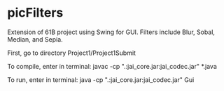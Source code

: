 picFilters
==========

Extension of 61B project using Swing for GUI. Filters include Blur, Sobal, Median, and Sepia.

First, go to directory Project1/Project1Submit

To compile, enter in terminal:
javac -cp ".:jai_core.jar:jai_codec.jar" *.java

To run, enter in terminal:
java -cp ".:jai_core.jar:jai_codec.jar" Gui
